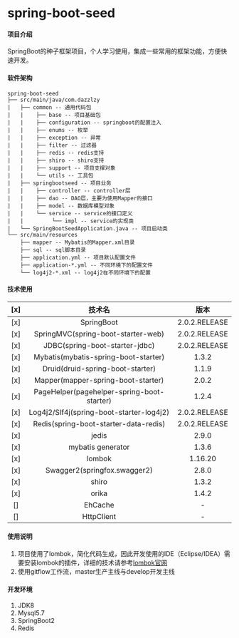 # spring-boot-seed

#### 项目介绍
SpringBoot的种子框架项目，个人学习使用，集成一些常用的框架功能，方便快速开发。

#### 软件架构
```
spring-boot-seed  
├── src/main/java/com.dazzlzy  
|   ├── common -- 通用代码包  
|   |    ├── base -- 项目基础包  
|   |    ├── configuration -- springboot的配置注入  
|   |    ├── enums -- 枚举  
|   |    ├── exception -- 异常  
|   |    ├── filter -- 过滤器  
|   |    ├── redis -- redis支持  
|   |    ├── shiro -- shiro支持  
|   |    ├── support -- 项目支撑对象  
|   |    └── utils -- 工具包  
|   ├── springbootseed -- 项目业务  
|   |    ├── controller -- controller层  
|   |    ├── dao -- DAO层，主要为使用Mapper的接口  
|   |    ├── model -- 数据库模型对象  
|   |    └── service -- service的接口定义  
|   |         └── impl -- service的实现类  
|   └── SpringBootSeedApplication.java -- 项目启动类  
└── src/main/resources  
    ├── mapper -- Mybatis的Mapper.xml目录  
    ├── sql -- sql脚本目录  
    ├── application.yml -- 项目默认配置文件  
    ├── application-*.yml -- 不同环境下的配置文件  
    └── log4j2-*.xml -- log4j2在不同环境下的配置  
```

#### 技术使用

[x] | 技术名 | 版本  
 :---: | :---: | :---:  
[x] | SpringBoot | 2.0.2.RELEASE  
[x] | SpringMVC(spring-boot-starter-web) | 2.0.2.RELEASE  
[x] | JDBC(spring-boot-starter-jdbc) | 2.0.2.RELEASE  
[x] | Mybatis(mybatis-spring-boot-starter) | 1.3.2  
[x] | Druid(druid-spring-boot-starter) | 1.1.9  
[x] | Mapper(mapper-spring-boot-starter) | 2.0.2  
[x] | PageHelper(pagehelper-spring-boot-starter) |1.2.4  
[x] | Log4j2/Slf4j(spring-boot-starter-log4j2) | 2.0.2.RELEASE     
[x] | Redis(spring-boot-starter-data-redis) | 2.0.2.RELEASE  
[x] | jedis | 2.9.0   
[x] | mybatis generator | 1.3.6   
[x] | lombok | 1.16.20    
[x] | Swagger2(springfox.swagger2) | 2.8.0   
[x] | shiro | 1.3.2  
[x] | orika | 1.4.2  
[] | EhCache | -  
[] | HttpClient | -  

#### 使用说明

1. 项目使用了lombok，简化代码生成，因此开发使用的IDE（Eclipse/IDEA）需要安装lombok的插件，详细的技术请参考[lombok官网](https://www.projectlombok.org/ "lombok")
2. 使用gitflow工作流，master生产主线与develop开发主线

#### 开发环境

1. JDK8
2. Mysql5.7
3. SpringBoot2
4. Redis
